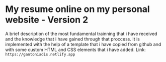 # My resume online on my personal website - Version 2

A brief description of the most fundamental trainning that i have received and the knowledge that i have
gained through that proccess. 
It is implemented with the help of a template that i have copied from github 
and with some custom HTML and CSS elements that i have added.
Link: `https://gantoniadis.netlify.app`
